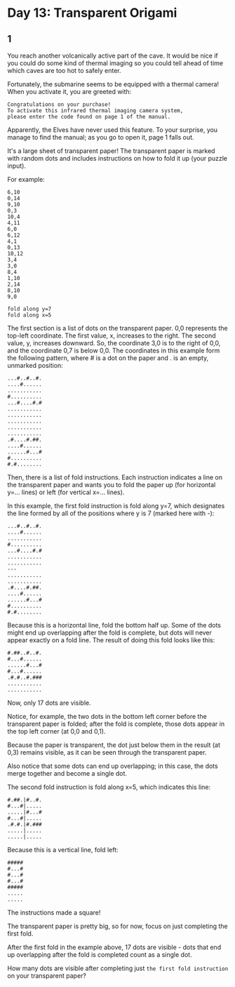 # Day 13: Transparent Origami

## 1

You reach another volcanically active part of the cave.
It would be nice if you could do some kind of thermal imaging
so you could tell ahead of time which caves are too hot to safely enter.

Fortunately, the submarine seems to be equipped with a thermal camera!
When you activate it, you are greeted with:

```
Congratulations on your purchase!
To activate this infrared thermal imaging camera system,
please enter the code found on page 1 of the manual.
```

Apparently, the Elves have never used this feature.
To your surprise, you manage to find the manual;
as you go to open it, page 1 falls out.

It's a large sheet of transparent paper!
The transparent paper is marked with random dots
and includes instructions on how to fold it up (your puzzle input).

For example:

```
6,10
0,14
9,10
0,3
10,4
4,11
6,0
6,12
4,1
0,13
10,12
3,4
3,0
8,4
1,10
2,14
8,10
9,0

fold along y=7
fold along x=5
```

The first section is a list of dots on the transparent paper.
0,0 represents the top-left coordinate.
The first value, x, increases to the right.
The second value, y, increases downward.
So, the coordinate 3,0 is to the right of 0,0,
and the coordinate 0,7 is below 0,0.
The coordinates in this example form the following pattern,
where # is a dot on the paper and . is an empty, unmarked position:

```
...#..#..#.
....#......
...........
#..........
...#....#.#
...........
...........
...........
...........
...........
.#....#.##.
....#......
......#...#
#..........
#.#........
```

Then, there is a list of fold instructions.
Each instruction indicates a line on the transparent paper
and wants you to fold the paper up (for horizontal y=... lines)
or left (for vertical x=... lines).

In this example, the first fold instruction is fold along y=7,
which designates the line formed by all of the positions
where y is 7 (marked here with -):

```
...#..#..#.
....#......
...........
#..........
...#....#.#
...........
...........
---
...........
...........
.#....#.##.
....#......
......#...#
#..........
#.#........
```

Because this is a horizontal line, fold the bottom half up.
Some of the dots might end up overlapping after the fold is complete,
but dots will never appear exactly on a fold line.
The result of doing this fold looks like this:

```
#.##..#..#.
#...#......
......#...#
#...#......
.#.#..#.###
...........
...........
```

Now, only 17 dots are visible.

Notice, for example, the two dots in the bottom left corner
before the transparent paper is folded; after the fold is complete,
those dots appear in the top left corner (at 0,0 and 0,1).

Because the paper is transparent, the dot just below them in the result
(at 0,3) remains visible, as it can be seen through the transparent paper.

Also notice that some dots can end up overlapping;
in this case, the dots merge together and become a single dot.

The second fold instruction is fold along x=5, which indicates this line:

```
#.##.|#..#.
#...#|.....
.....|#...#
#...#|.....
.#.#.|#.###
.....|.....
.....|.....
```

Because this is a vertical line, fold left:

```
#####
#...#
#...#
#...#
#####
.....
.....
```

The instructions made a square!

The transparent paper is pretty big, so for now,
focus on just completing the first fold.

After the first fold in the example above, 17 dots are visible - dots
that end up overlapping after the fold is completed count as a single dot.

How many dots are visible after completing just `the first fold instruction`
on your transparent paper?
